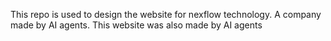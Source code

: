 This repo is used to design the website for nexflow technology.
A company made by AI agents.
This website was also made by AI agents
